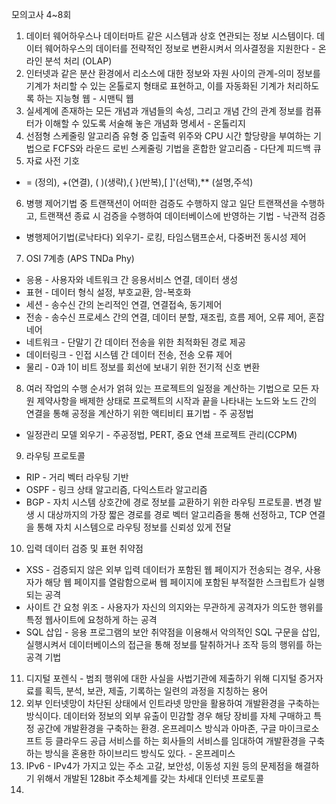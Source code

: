 모의고사 4~8회
1. 데이터 웨어하우스나 데이터마트 같은 시스템과 상호 연관되는 정보 시스템이다. 데이터 웨어하우스의 데이터를 전략적인 정보로 변환시켜서 의사결정을 지원한다 - 온라인 분석 처리 (OLAP)
2. 인터넷과 같은 분산 환경에서 리소스에 대한 정보와 자원 사이의 관계-의미 정보를 기계가 처리할 수 있는 온톨로지 형태로 표현하고, 이를 자동화된 기계가 처리하도록 하는 지능형 웹 - 시맨틱 웹
3. 실세계에 존재하는 모든 개념과 개념들의 속성, 그리고 개념 간의 관계 정보를 컴퓨터가 이해할 수 있도록 서술해 놓은 개념화 명세서 - 온톨리지
4. 선점형 스케줄링 알고리즘 유형 중 입출력 위주와 CPU 시간 할당량을 부여하는 기법으로 FCFS와 라운드 로빈 스케줄링 기법을 혼합한 알고리즘 - 다단계 피드백 큐
5. 자료 사전 기호
- = (정의), +(연결), ( )(생략),{ }(반복),[ ]'(선택),** (설명,주석)
6. 병행 제어기법 중 트랜잭션이 어떠한 검증도 수행하지 않고 일단 트랜잭션을 수행하고, 트랜잭션 종료 시 검증을 수행하여 데이터베이스에 반영하는 기법 - 낙관적 검증
- 병행제어기법(로낙타다) 외우기- 로킹, 타임스탬프순서, 다중버전 동시성 제어
7. OSI 7계층 (APS TNDa Phy)
- 응용 - 사용자와 네트워크 간 응용서비스 연결, 데이터 생성
- 표현 - 데이터 형식 설정, 부호교환, 암-복호화
- 세션 - 송수신 간의 논리적인 연결, 연결접속, 동기제어
- 전송 - 송수신 프로세스 간의 연결, 데이터 분할, 재조립, 흐름 제어, 오류 제어, 혼잡 네어
- 네트워크 - 단말기 간 데이터 전송을 위한 최적화된 경로 제공
- 데이터링크 - 인접 시스템 간 데이터 전송, 전송 오류 제어
- 물리 - 0과 1이 비트 정보를 회선에 보내기 위한 전기적 신호 변환
8. 여러 작업의 수행 순서가 얽혀 있는 프로젝트의 일정을 계산하는 기법으로 모든 자원 제약사항을 배제한 상태로 프로젝트의 시작과 끝을 나타내는 노드와 노드 간의 연결을 통해 공정을 계산하기 위한 액티비티 표기법 - 주 공정법
- 일정관리 모델 외우기 - 주공정법, PERT, 중요 연쇄 프로젝트 관리(CCPM)
9. 라우팅 프로토콜
- RIP - 거리 벡터 라우팅 기반
- OSPF - 링크 상태 알고리즘, 다익스트라 알고리즘
- BGP - 자치 시스템 상호간에 경로 정보를 교환하기 위한 라우팅 프로토콜. 변경 발생 시 대상까지의 가장 짧은 경로를 경로 벡터 알고리즘을 통해 선정하고,  TCP 연결을 통해 자치 시스템으로 라우팅 정보를 신뢰성 있게 전달
10. 입력 데이터 검증 및 표현 취약점
- XSS - 검증되지 않은 외부 입력 데이터가 포함된 웹 페이지가 전송되는 경우, 사용자가 해당 웹 페이지를 열람함으로써 웹 페이지에 포함된 부적절한 스크립트가 실행되는 공격
- 사이트 간 요청 위조 - 사용자가 자신의 의지와는 무관하게 공격자가 의도한 행위를 특정 웹사이트에 요청하게 하는 공격
- SQL 삽입 - 응용 프로그램의 보안 취약점을 이용해서 악의적인 SQL 구문을 삽입, 실행시켜서 데이터베이스의 접근을 통해 정보를 탈취하거나 조작 등의 행위를 하는 공격 기법
11. 디지털 포렌식 - 범죄 행위에 대한 사실을 사법기관에 제출하기 위해 디지털 증거자료를 획득, 분석, 보관, 제출, 기록하는 일련의 과정을 지칭하는 용어
12. 외부 인터넷망이 차단된 상태에서 인트라넷 망만을 활용하여 개발환경을 구축하는 방식이다. 데이터와 정보의 외부 유출이 민감할 경우 해당 장비를 자체 구매하고 특정 공간에 개발환경을 구축하는 환경. 온프레미스 방식과 아마존, 구글 마이크로소프트 등 클라우드 공급 서비스를 하는 회사들의 서비스를 임대하여 개발환경을 구축하는 방식을 혼용한 하이브리드 방식도 있다. - 온프레미스
13. IPv6 - IPv4가 가지고 있는 주소 고갈, 보안성, 이동성 지원 등의 문제점을 해결하기 위해서 개발된 128bit 주소체계를 갖는 차세대 인터넷 프로토콜
14. 
